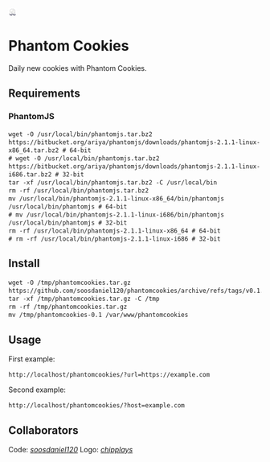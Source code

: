 ![Logo](assets/pc-logo-16x16.png)
# Phantom Cookies
Daily new cookies with Phantom Cookies.
## Requirements
### PhantomJS
```
wget -O /usr/local/bin/phantomjs.tar.bz2 https://bitbucket.org/ariya/phantomjs/downloads/phantomjs-2.1.1-linux-x86_64.tar.bz2 # 64-bit
# wget -O /usr/local/bin/phantomjs.tar.bz2 https://bitbucket.org/ariya/phantomjs/downloads/phantomjs-2.1.1-linux-i686.tar.bz2 # 32-bit
tar -xf /usr/local/bin/phantomjs.tar.bz2 -C /usr/local/bin
rm -rf /usr/local/bin/phantomjs.tar.bz2
mv /usr/local/bin/phantomjs-2.1.1-linux-x86_64/bin/phantomjs /usr/local/bin/phantomjs # 64-bit
# mv /usr/local/bin/phantomjs-2.1.1-linux-i686/bin/phantomjs /usr/local/bin/phantomjs # 32-bit
rm -rf /usr/local/bin/phantomjs-2.1.1-linux-x86_64 # 64-bit
# rm -rf /usr/local/bin/phantomjs-2.1.1-linux-i686 # 32-bit
```
## Install
```
wget -O /tmp/phantomcookies.tar.gz https://github.com/soosdaniel120/phantomcookies/archive/refs/tags/v0.1.tar.gz
tar -xf /tmp/phantomcookies.tar.gz -C /tmp
rm -rf /tmp/phantomcookies.tar.gz
mv /tmp/phantomcookies-0.1 /var/www/phantomcookies
```
## Usage
First example:
```
http://localhost/phantomcookies/?url=https://example.com
```
Second example:
```
http://localhost/phantomcookies/?host=example.com
```
## Collaborators
Code: *[soosdaniel120](soosdaniel120)*
Logo: *[chipplays](https://www.fiverr.com/chipplays)*
